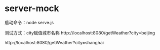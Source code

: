 # server-mock

启动命令：node serve.js

测试方式：city赋值城市名称
http://localhost:8080/getWeather?city=beijing


http://localhost:8080/getWeather?city=shanghai